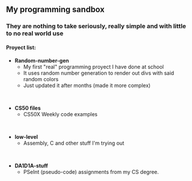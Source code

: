 ## My programming sandbox
### They are nothing to take seriously, really simple and with little to no real world use

#### Proyect list:
- **Random-number-gen**
    - My first "real" programming proyect I have done at school
    - It uses random number generation to render out divs with said random colors
    - Just updated it after months (made it more complex)
<br>

- **CS50 files**
    - CS50X Weekly code examples
<br>

- **low-level**
    - Assembly, C and other stuff I'm trying out
<br>

- **DA1D1A-stuff**
    - PSeInt (pseudo-code) assignments from my CS degree.
